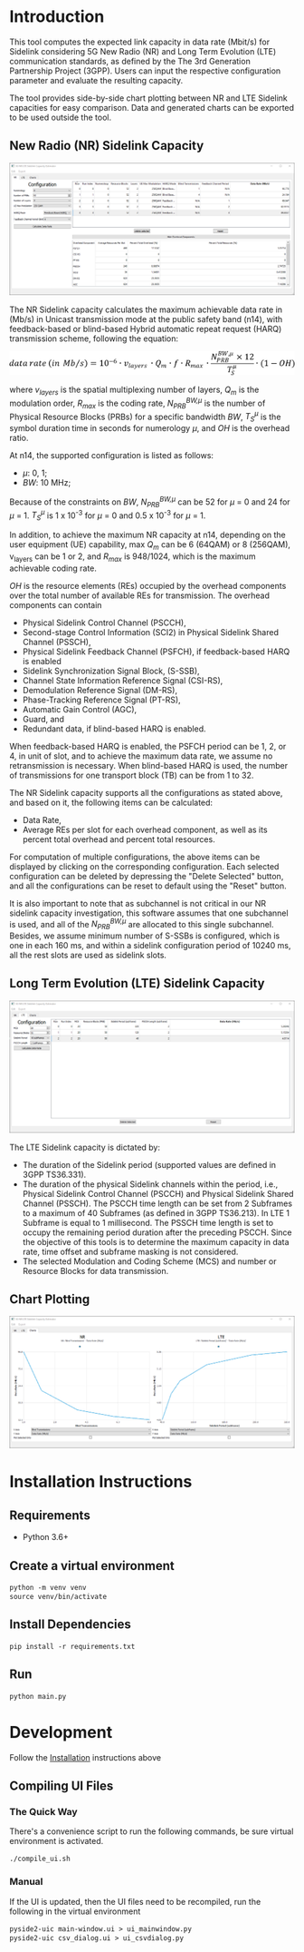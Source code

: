 # Introduction
This tool computes the expected link capacity in data rate (Mbit/s) for Sidelink considering 5G New Radio (NR) and Long Term Evolution (LTE) communication standards, as defined by the The 3rd Generation Partnership Project (3GPP). Users can input the respective configuration parameter and evaluate the resulting capacity.

The tool provides side-by-side chart plotting between NR and LTE Sidelink capacities for easy comparison. Data and generated charts can be exported to be used outside the tool.

## New Radio (NR) Sidelink Capacity
![Application Screenshot NR](preview-screenshot-NR.png)

The NR Sidelink capacity calculates the maximum achievable data rate in (Mb/s) in Unicast transmission mode at the public safety band (n14), with feedback-based or blind-based Hybrid automatic repeat request (HARQ) transmission scheme, following the equation:

![Application Screenshot LTE](capacity_eq.png)

where *v<sub>layers</sub>* is the spatial multiplexing number of layers, *Q<sub>m</sub>* is the modulation order, *R<sub>max</sub>* is the coding rate, *N<sub>PRB</sub><sup>BW,&mu;</sup>* is the number of Physical Resource Blocks (PRBs) for a specific bandwidth *BW*, *T<sub>S</sub><sup>&mu;</sup>* is the symbol duration time in seconds for numerology *&mu;*, and *OH* is the overhead ratio.

At n14, the supported configuration is listed as follows:

- *&mu;*: 0, 1;
- *BW*: 10 MHz;

Because of the constraints on *BW*, *N<sub>PRB</sub><sup>BW,&mu;</sup>* can be 52 for *&mu;* = 0 and 24 for *&mu;* = 1. *T<sub>S</sub><sup>&mu;</sup>* is 1 x 10<sup>-3</sup> for *&mu;* = 0 and 0.5 x 10<sup>-3</sup> for *&mu;* = 1.

In addition, to achieve the maximum NR capacity at n14, depending on the user equipment (UE) capability, max *Q<sub>m</sub>* can be 6 (64QAM) or 8 (256QAM), v<sub>layers</sub> can be 1 or 2, and *R<sub>max</sub>* is 948/1024, which is the maximum achievable coding rate.

*OH* is the resource elements (REs) occupied by the overhead components over the total number of available REs for transmission. The overhead components can contain

- Physical Sidelink Control Channel (PSCCH),
- Second-stage Control Information (SCI2) in Physical Sidelink Shared Channel (PSSCH),
- Physical Sidelink Feedback Channel (PSFCH), if feedback-based HARQ is enabled
- Sidelink Synchronization Signal Block, (S-SSB),
- Channel State Information Reference Signal (CSI-RS),
- Demodulation Reference Signal (DM-RS),
- Phase-Tracking Reference Signal (PT-RS),
- Automatic Gain Control (AGC),
- Guard, and
- Redundant data, if blind-based HARQ is enabled.

When feedback-based HARQ is enabled, the PSFCH period can be 1, 2, or 4, in unit of slot, and to achieve the maximum data rate, we assume no retransmission is necessary. When blind-based HARQ is used, the number of transmissions for one transport block (TB) can be from 1 to 32.

The NR Sidelink capacity supports all the configurations as stated above, and based on it, the following items can be calculated:

- Data Rate,
- Average REs per slot for each overhead component, as well as its percent total overhead and percent total resources. 

For computation of multiple configurations, the above items can be displayed by clicking on the corresponding configuration. Each selected configuration can be deleted by depressing the "Delete Selected" button, and all the configurations can be reset to default using the "Reset" button. 

It is also important to note that as subchannel is not critical in our NR sidelink capacity investigation, this software assumes that one subchannel is used, and all of the *N<sub>PRB</sub><sup>BW,&mu;</sup>* are allocated to this single subchannel. Besides, we assume minimum number of S-SSBs is configured, which is one in each 160 ms, and within a sidelink configuration period of 10240 ms, all the rest slots are used as sidelink slots.

## Long Term Evolution (LTE) Sidelink Capacity
![Application Screenshot LTE](preview-screenshot-LTE.png)

The LTE Sidelink capacity is dictated by:
- The duration of the Sidelink period (supported values are defined in 3GPP TS36.331).
- The duration of the physical Sidelink channels within the period, i.e., Physical Sidelink Control Channel (PSCCH) and Physical Sidelink Shared Channel (PSSCH). The PSCCH time length can be set from 2 Subframes to a maximum of 40 Subframes (as defined in 3GPP TS36.213). In LTE 1 Subframe is equal to 1 millisecond. The PSSCH time length is set to occupy the remaining period duration after the preceding PSCCH. Since the objective of this tools is to determine the maximum capacity in data rate, time offset and subframe masking is not considered.
- The selected Modulation and Coding Scheme (MCS) and number or Resource Blocks for data transmission.

## Chart Plotting
![Application Screenshot LTE](preview-screenshot-charts.png)

# Installation Instructions

## Requirements

* Python 3.6+

## Create a virtual environment

```shell
python -m venv venv
source venv/bin/activate
```

## Install Dependencies

```shell
pip install -r requirements.txt
```

## Run

```shell
python main.py
```

# Development
Follow the [Installation](#installation) instructions above

## Compiling UI Files

### The Quick Way
There's a convenience script to run the following commands,
be sure virtual environment is activated.
```shell
./compile_ui.sh
```

### Manual

If the UI is updated, then the UI files need to be recompiled, run the
following in the virtual environment

```shell
pyside2-uic main-window.ui > ui_mainwindow.py
pyside2-uic csv_dialog.ui > ui_csvdialog.py
```
